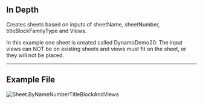 ## In Depth
Creates sheets based on inputs of sheetName, sheetNumber, titleBlockFamilyType and Views.

In this example one sheet is created called DynamoDemo20. The input views can NOT be on existing sheets and views must fit on the sheet, or they will not be placed.

___
## Example File

![Sheet.ByNameNumberTitleBlockAndViews](./Revit.Elements.Views.Sheet.ByNameNumberTitleBlockAndViews_img.jpg)